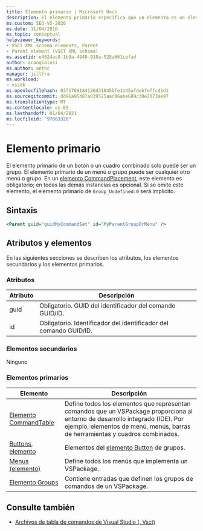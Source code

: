 ```yaml
---
title: Elemento primario | Microsoft Docs
description: El elemento primario especifica que un elemento es un elemento primario de un botón, un cuadro combinado, un menú o un grupo.
ms.custom: SEO-VS-2020
ms.date: 11/04/2016
ms.topic: conceptual
helpviewer_keywords:
- VSCT XML schema elements, Parent
- Parent element (VSCT XML schema)
ms.assetid: e4624ac8-1b9a-4940-910a-528a661cefad
author: acangialosi
ms.author: anthc
manager: jillfra
ms.workload:
- vssdk
ms.openlocfilehash: 03f1709184126d31845bfe1145afdebfeffcd1d1
ms.sourcegitcommit: dd96a95d87a039525aac86abe689c30e2073ae87
ms.translationtype: MT
ms.contentlocale: es-ES
ms.lasthandoff: 01/04/2021
ms.locfileid: "97863326"
---
```

# <a name="parent-element"></a>Elemento primario
El elemento primario de un botón o un cuadro combinado solo puede ser un grupo. El elemento primario de un menú o grupo puede ser cualquier otro menú o grupo. En un [elemento CommandPlacement](../extensibility/commandplacement-element.md), este elemento es obligatorio; en todas las demás instancias es opcional. Si se omite este elemento, el elemento primario de `Group_Undefined:0` será implícito.

## <a name="syntax"></a>Sintaxis

```xml
<Parent guid="guidMyCommandSet" id="MyParentGroupOrMenu" />
```

## <a name="attributes-and-elements"></a>Atributos y elementos
 En las siguientes secciones se describen los atributos, los elementos secundarios y los elementos primarios.

### <a name="attributes"></a>Atributos

|Atributo|Descripción|
|---------------|-----------------|
|guid|Obligatorio. GUID del identificador del comando GUID/ID.|
|id|Obligatorio. Identificador del identificador del comando GUID/ID.|

### <a name="child-elements"></a>Elementos secundarios
 Ninguno

### <a name="parent-elements"></a>Elementos primarios

|Elemento|Descripción|
|-------------|-----------------|
|[Elemento CommandTable](../extensibility/commandtable-element.md)|Define todos los elementos que representan comandos que un VSPackage proporciona al entorno de desarrollo integrado (IDE). Por ejemplo, elementos de menú, menús, barras de herramientas y cuadros combinados.|
|[Buttons, elemento](../extensibility/buttons-element.md)|Elementos del [elemento Button](../extensibility/button-element.md) de grupos.|
|[Menus (elemento)](../extensibility/menus-element.md)|Define todos los menús que implementa un VSPackage.|
|[Elemento Groups](../extensibility/groups-element.md)|Contiene entradas que definen los grupos de comandos de un VSPackage.|

## <a name="see-also"></a>Consulte también
- [Archivos de tabla de comandos de Visual Studio (. Vsct)](../extensibility/internals/visual-studio-command-table-dot-vsct-files.md)
